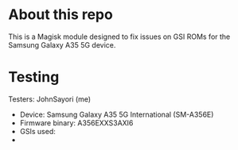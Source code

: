# About this repo
This is a Magisk module designed to fix issues on GSI ROMs for the Samsung Galaxy A35 5G device.
# Testing
Testers: JohnSayori (me)
- Device: Samsung Galaxy A35 5G International (SM-A356E)
- Firmware binary: A356EXXS3AXI6
- GSIs used:
- 
